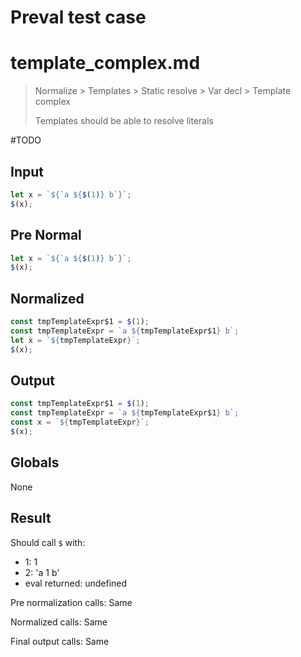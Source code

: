 # Preval test case

# template_complex.md

> Normalize > Templates > Static resolve > Var decl > Template complex
>
> Templates should be able to resolve literals

#TODO

## Input

`````js filename=intro
let x = `${`a ${$(1)} b`}`;
$(x);
`````

## Pre Normal

`````js filename=intro
let x = `${`a ${$(1)} b`}`;
$(x);
`````

## Normalized

`````js filename=intro
const tmpTemplateExpr$1 = $(1);
const tmpTemplateExpr = `a ${tmpTemplateExpr$1} b`;
let x = `${tmpTemplateExpr}`;
$(x);
`````

## Output

`````js filename=intro
const tmpTemplateExpr$1 = $(1);
const tmpTemplateExpr = `a ${tmpTemplateExpr$1} b`;
const x = `${tmpTemplateExpr}`;
$(x);
`````

## Globals

None

## Result

Should call `$` with:
 - 1: 1
 - 2: 'a 1 b'
 - eval returned: undefined

Pre normalization calls: Same

Normalized calls: Same

Final output calls: Same
